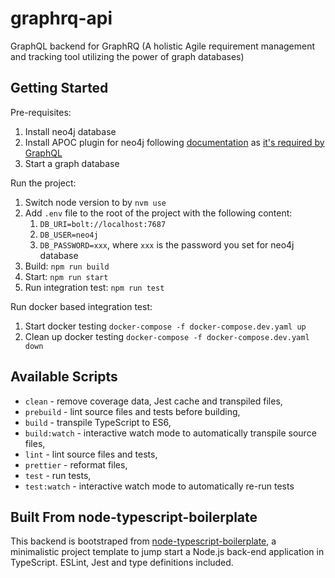 # graphrq-api

GraphQL backend for GraphRQ (A holistic Agile requirement management and tracking tool utilizing the power of graph databases)

## Getting Started

Pre-requisites:

1. Install neo4j database
2. Install APOC plugin for neo4j following [documentation](https://neo4j.com/labs/apoc/4.0/installation/#docker) as [it's required by GraphQL](https://neo4j.com/docs/graphql-manual/current/introduction/#introduction-requirements)
3. Start a graph database

Run the project:

1. Switch node version to by `nvm use`
2. Add `.env` file to the root of the project with the following content:
   1. `DB_URI=bolt://localhost:7687`
   2. `DB_USER=neo4j`
   3. `DB_PASSWORD=xxx`, where `xxx` is the password you set for neo4j database
3. Build: `npm run build`
4. Start: `npm run start`
5. Run integration test: `npm run test`

Run docker based integration test:

1. Start docker testing `docker-compose -f docker-compose.dev.yaml up`
2. Clean up docker testing `docker-compose -f docker-compose.dev.yaml down`

## Available Scripts

- `clean` - remove coverage data, Jest cache and transpiled files,
- `prebuild` - lint source files and tests before building,
- `build` - transpile TypeScript to ES6,
- `build:watch` - interactive watch mode to automatically transpile source files,
- `lint` - lint source files and tests,
- `prettier` - reformat files,
- `test` - run tests,
- `test:watch` - interactive watch mode to automatically re-run tests

## Built From node-typescript-boilerplate

This backend is bootstraped from [node-typescript-boilerplate](https://github.com/JokeJason?tab=repositories), a minimalistic project template to jump start a Node.js back-end application in TypeScript. ESLint, Jest and type definitions included.